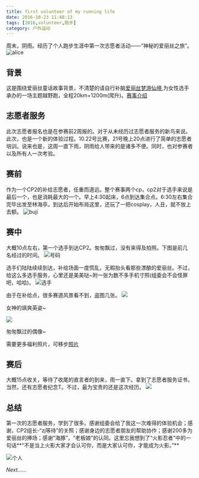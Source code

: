 ```yaml
---
title: first volunteer of my running life
date: 2016-10-23 11:48:13
tags: [2016,volunteer,跑步]
category: 户外运动
---
```

周末，阴雨。经历了个人跑步生涯中第一次志愿者活动——“神秘的爱丽丝之旅”。
![alice](https://github.com/alanzhang211/blog-image/raw/master/2016/alicealice.png)

## 背景
这是围绕爱丽丝童话故事背景，不清楚的请自行补脑[爱丽丝梦游仙境](http://baike.baidu.com/link?url=a40EI3mLh40mX54Ub1wt7aFqjgULUChd2M7OU_tA_ehXZHKh3pGw80H36vZA1sr4lbiRgvXiqfawml7sDYLrcdltvHZa59KJ__AZ5MxLwaXC1ZWaARX0pm1gvan3OkDld3dgZpJ8up0PtAHj-QWasHks6H6cq-1OeMXqYsm8O7y),为女性选手承办的一场主题越野跑，全程20km+1200m(爬升)。[赛事介绍](http://iranshao.com/races/5362)

## 志愿者服务
此次志愿者报名也是在参赛前2周报的。对于从未经历过志愿者服务的新鸟来说。此次，也是一个新的体验过程。10.22号比赛，21号晚上20点进行了简单的志愿者培训。说来也是，这周一直下雨，阴雨给人带来的是诸多不便。同时，也对参赛者以及所有人一次考验。
<!--more-->
## 赛前
作为一个CP2的补给志愿者，任重而道远。整个赛事两个cp，cp2对于选手来说是最后一个，也是消耗最大的一个。早上4:30起床，6点到达集合点。6:30左右集合完毕出发至林海亭。到达后开始布局这里，还玩了一把cosplay，人丑，就不放上去额。
![buji](https://github.com/alanzhang211/blog-image/raw/master/2016/alicep5.JPG)

## 赛中
大概10点左右，第一个选手到达CP2。匆匆飘过，没有来得及拍照。下图是前几名经过的时间。
![号码](https://github.com/alanzhang211/blog-image/raw/master/2016/alice/haoma.JPG)

选手们陆陆续续到达，补给场面一度慌乱，无暇抬头看那些漂酿的爱丽丝。不过，给这么多选手服务，心里还是美美哒~附一张为数不多手机寸照(组委会不会怪罪吧，哈哈)。
![选手](https://github.com/alanzhang211/blog-image/raw/master/2016/alice/xuanshou.JPG)

由于在补给点，很多赛道风景看不到，盗图几张。
![](https://github.com/alanzhang211/blog-image/raw/master/2016/alicep1.JPG)

女神的飒爽英姿~

![](https://github.com/alanzhang211/blog-image/raw/master/2016/alicep2.JPG)

匆匆飘过的偶像~

需要更多福利照片，可移步[照片](http://iranshao.com/races/5362/albums?year=2016)

## 赛后
大概15点收关，等待了收尾的直言者的到来，雨一直下。拿到了志愿者服务证书，当然，还有志愿者纪念T。不过，最为宝贵的还是这次经历。
![](https://github.com/alanzhang211/blog-image/raw/master/2016/alicep4.JPG)

## 总结
第一次的志愿者服务，学到了很多。感谢组委会给了我这一次难得的体验机会；感谢，CP2组长-“zj等待”的关照；感谢身边的志愿者朋友的帮助协作；感谢200多为爱丽丝的捧场；感谢“海豚”，“老板娘”的认同。这里忘我想到了“火影忍者”中的一句话**“不是当上火影大家才会认可你，而是大家认可你，才能成为火影。”**

![个人](https://github.com/alanzhang211/blog-image/raw/master/2016/alicep3.JPG)

*Next......*
